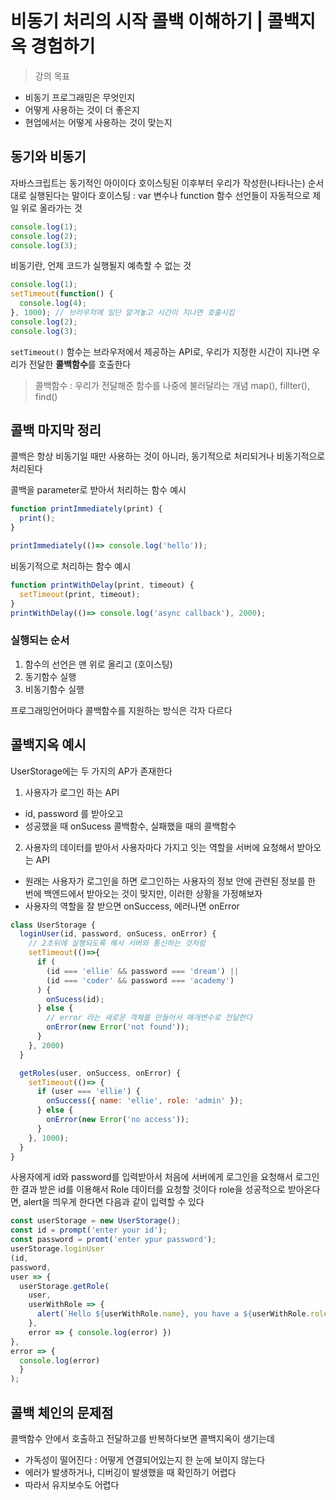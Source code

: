 # 비동기 처리의 시작 콜백 이해하기 | 콜백지옥 경험하기

> 강의 목표

- 비동기 프로그래밍은 무엇인지
- 어떻게 사용하는 것이 더 좋은지
- 현업에서는 어떻게 사용하는 것이 맞는지
  
## 동기와 비동기

자바스크립트는 동기적인 아이이다
호이스팅된 이후부터 우리가 작성한(나타나는) 순서대로 실행된다는 말이다
호이스팅 : var 변수나 function 함수 선언들이 자동적으로 제일 위로 올라가는 것

```javascript
console.log(1);
console.log(2);
console.log(3);
```

비동기란, 언제 코드가 실행될지 예측할 수 없는 것

```javascript
console.log(1);
setTimeout(function() {
  console.log(4);
}, 1000); // 브라우저에 일단 맡겨놓고 시간이 지나면 호출시킴
console.log(2);
console.log(3);
```

`setTimeout()` 함수는 브라우저에서 제공하는 API로, 우리가 지정한 시간이 지나면 우리가 전달한 **콜백함수**를 호출한다

> 콜백함수 : 우리가 전달해준 함수를 나중에 불러달라는 개념
map(), fillter(), find()

## 콜백 마지막 정리

콜백은 항상 비동기일 때만 사용하는 것이 아니라,
동기적으로 처리되거나 비동기적으로 처리된다

콜백을 parameter로 받아서 처리하는 함수 예시

```javascript
function printImmediately(print) {
  print();
}

printImmediately(()=> console.log('hello'));
```

비동기적으로 처리하는 함수 예시

```javascript
function printWithDelay(print, timeout) {
  setTimeout(print, timeout);
}
printWithDelay(()=> console.log('async callback'), 2000);
```

### 실행되는 순서

1. 함수의 선언은 맨 위로 올리고 (호이스팅)
2. 동기함수 실행
3. 비동기함수 실행

프로그래밍언어마다 콜백함수를 지원하는 방식은 각자 다르다

## 콜백지옥 예시

UserStorage에는 두 가지의 AP가 존재한다

1. 사용자가 로그인 하는 API
  - id, password 를 받아오고
  - 성공했을 때 onSucess 콜백함수, 실패했을 때의 콜백함수

2. 사용자의 데이터를 받아서 사용자마다 가지고 잇는 역할을 서버에 요청해서 받아오는 API
  - 원래는 사용자가 로그인을 하면 로그인하는 사용자의 정보 안에 관련된 정보를 한 번에 백엔드에서 받아오는 것이 맞지만, 이러한 상황을 가정해보자
  - 사용자의 역할을 잘 받으면 onSuccess, 에러나면 onError

```javascript
class UserStorage {
  loginUser(id, password, onSucess, onError) {
    // 2초뒤에 실행되도록 해서 서버와 통신하는 것처럼
    setTimeout(()=>{
      if (
        (id === 'ellie' && password === 'dream') ||
        (id === 'coder' && password === 'academy')
      ) {
        onSucess(id);
      } else {
        // error 라는 새로운 객체를 만들어서 매개변수로 전달한다
        onError(new Error('not found'));
      }
    }, 2000)
  }

  getRoles(user, onSuccess, onError) {
    setTimeout(()=> {
      if (user === 'ellie') {
        onSuccess({ name: 'ellie', role: 'admin' });
      } else {
        onError(new Error('no access'));
      }
    }, 1000);
  }
}
```

사용자에게 id와 password를 입력받아서
처음에 서버에게 로그인을 요청해서
로그인한 결과 받은 id를 이용해서 Role 데이터를 요청할 것이다
role을 성공적으로 받아온다면, alert을 띄우게 한다면 다음과 같이 입력할 수 있다

```javascript
const userStorage = new UserStorage();
const id = prompt('enter your id');
const password = promt('enter ypur password');
userStorage.loginUser
(id, 
password, 
user => {
  userStorage.getRole(
    user, 
    userWithRole => {
      alert(`Hello ${userWithRole.name}, you have a ${userWithRole.role} role.`)
    },
    error => { console.log(error) })
},
error => {
  console.log(error)
  }
);
```

## 콜백 체인의 문제점

콜백함수 안에서 호출하고 전달하고를 반복하다보면 콜백지옥이 생기는데

- 가독성이 떨어진다 : 어떻게 연결되어있는지 한 눈에 보이지 않는다
- 에러가 발생하거나, 디버깅이 발생했을 때 확인하기 어렵다
- 따라서 유지보수도 어렵다